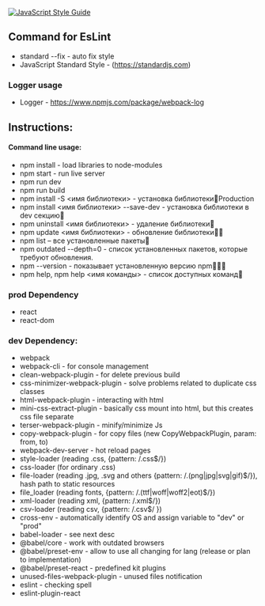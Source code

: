 [![JavaScript Style Guide](https://img.shields.io/badge/code_style-standard-brightgreen.svg)](https://standardjs.com)

## Command for EsLint
 * standard --fix - auto fix style
 * JavaScript Standard Style - (https://standardjs.com)
 

### Logger usage

* Logger - https://www.npmjs.com/package/webpack-log

## Instructions:

#### Command line usage:
  
  * npm install - load libraries to node-modules  
  * npm start - run live server  
  * npm run dev 
  * npm run build
  * npm install -S <имя библиотеки> - установка библиотекиProduction
  * npm install <имя библиотеки> --save-dev - установка библиотеки в dev секцию
  * npm uninstall <имя библиотеки> - удаление библиотеки
  * npm update <имя библиотеки>  - обновление библиотеки
  * npm list – все установленные пакеты
  * npm outdated --depth=0 - список установленных пакетов, которые требуют обновления.
  * npm --version - показывает установленную версию npm
  * npm help, npm help <имя команды>  - cписок доступных команд

### prod Dependency

* react 
* react-dom

### dev Dependency:

 * webpack
 * webpack-cli - for console management
 * clean-webpack-plugin - for delete previous build
 * css-minimizer-webpack-plugin - solve problems related to duplicate css classes
 * html-webpack-plugin - interacting with html 
 * mini-css-extract-plugin - basically css mount into html, but this creates css file separate  
 * terser-webpack-plugin - minify/minimize Js
 * copy-webpack-plugin - for copy files (new CopyWebpackPlugin, param: from, to)
 * webpack-dev-server - hot reload pages
 * style-loader (reading .css, {pattern: /\.css$/})
 * css-loader (for ordinary .css)
 * file-loader (reading .jpg, .svg and others {pattern: /\.(png|jpg|svg|gif)$/}), hash path to static resources
 * file_loader (reading fonts, {pattern: /\.(ttf|woff|woff2|eot)$/})
 * xml-loader (reading xml, {pattern: /\.xml$/})
 * csv-loader (reading csv, {pattern: /\.csv$/ })
 * cross-env - automatically identify OS and assign variable to "dev" or "prod" 
 * babel-loader - see next desc
 * @babel/core - work with outdated browsers
 * @babel/preset-env - allow to use all changing for lang (release or plan to implementation) 
 * @babel/preset-react - predefined kit plugins
 * unused-files-webpack-plugin - unused files notification
 * eslint - checking spell 
 * eslint-plugin-react 

